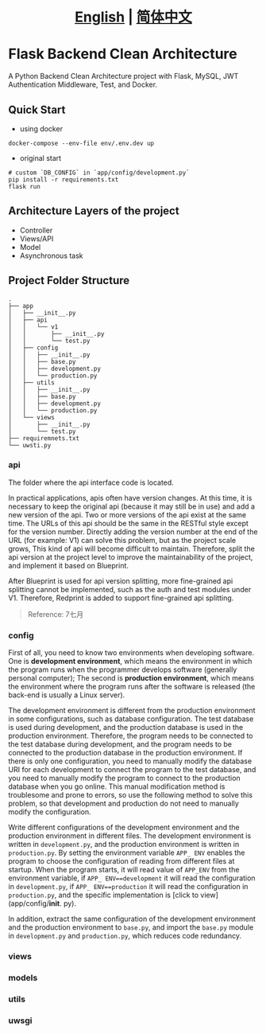 # <div align="center"><b><a href="README.md">English</a> | <a href="README_CN.md">简体中文</a></b></div>

# Flask Backend Clean Architecture

A Python Backend Clean Architecture project with Flask, MySQL, JWT Authentication Middleware, Test, and Docker.

## Quick Start

- using docker

```shell
docker-compose --env-file env/.env.dev up
```

- original start

```shell
# custom `DB_CONFIG` in `app/config/development.py` 
pip install -r requirements.txt
flask run
```

## Architecture Layers of the project

- Controller
- Views/API
- Model
- Asynchronous task

## Project Folder Structure

```
.
├── app
│   ├── __init__.py
│   ├── api
│   │   └── v1
│   │       ├── __init__.py
│   │       └── test.py
│   ├── config
│   │   ├── __init__.py
│   │   ├── base.py
│   │   ├── development.py
│   │   └── production.py
│   ├── utils
│   │   ├── __init__.py
│   │   ├── base.py
│   │   ├── development.py
│   │   └── production.py
│   └── views
│       ├── __init__.py
│       └── test.py
├── requiremnets.txt
└── uwsti.py
```

### api

The folder where the api interface code is located.

In practical applications, apis often have version changes. At this time, it is necessary to keep the original api (because it may still be in use) and add a new version of the api. Two or more versions of the api exist at the same time. The URLs of this api should be the same in the RESTful style except for the version number. Directly adding the version number at the end of the URL (for example: V1) can solve this problem, but as the project scale grows, This kind of api will become difficult to maintain. Therefore, split the api version at the project level to improve the maintainability of the project, and implement it based on Blueprint.

After Blueprint is used for api version splitting, more fine-grained api splitting cannot be implemented, such as the auth and test modules under V1. Therefore, Redprint is added to support fine-grained api splitting.

> Reference: 7七月

### config

First of all, you need to know two environments when developing software. One is **development environment**, which means the environment in which the program runs when the programmer develops software (generally personal computer); The second is **production environment**, which means the environment where the program runs after the software is released (the back-end is usually a Linux server).

The development environment is different from the production environment in some configurations, such as database configuration. The test database is used during development, and the production database is used in the production environment. Therefore, the program needs to be connected to the test database during development, and the program needs to be connected to the production database in the production environment. If there is only one configuration, you need to manually modify the database URI for each development to connect the program to the test database, and you need to manually modify the program to connect to the production database when you go online. This manual modification method is troublesome and prone to errors, so use the following method to solve this problem, so that development and production do not need to manually modify the configuration.

Write different configurations of the development environment and the production environment in different files. The development environment is written in `development.py`, and the production environment is written in `production.py`. By setting the environment variable `APP_ ENV` enables the program to choose the configuration of reading from different files at startup. When the program starts, it will read value of `APP_ENV` from the environment variable, if `APP_ ENV==development` it will read the configuration in `development.py`, if `APP_ ENV==production` it will read the configuration in `production.py`, and the specific implementation is [click to view](app/config/__init__. py).

In addition, extract the same configuration of the development environment and the production environment to `base.py`, and import the `base.py` module in `development.py` and `production.py`, which reduces code redundancy.

### views

### models

### utils

### uwsgi
